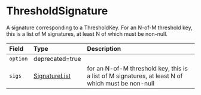 # ThresholdSignature

A signature corresponding to a ThresholdKey. For an N-of-M threshold key, this is a list of M signatures, at least N of which must be non-null.

| Field | Type | Description |
| :--- | :--- | :--- |
| `option` | ​deprecated=true | ​ |
| `sigs` | ​[SignatureList](signature-list.md)​ | for an N-of-M threshold key, this is a list of M signatures, at least N of which must be non-null |



